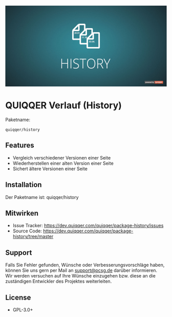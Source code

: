 ![QUIQQER Countries](bin/images/Readme.jpg)

QUIQQER Verlauf (History)
========


Paketname:

    quiqqer/history


Features
--------

- Vergleich verschiedener Versionen einer Seite
- Wiederherstellen einer alten Version einer Seite
- Sichert ältere Versionen einer Seite


Installation
------------

Der Paketname ist: quiqqer/history


Mitwirken
----------

- Issue Tracker: https://dev.quiqqer.com/quiqqer/package-history/issues
- Source Code: https://dev.quiqqer.com/quiqqer/package-history/tree/master


Support
-------

Falls Sie Fehler gefunden, Wünsche oder Verbesserungsvorschläge haben, 
können Sie uns gern per Mail an support@pcsg.de darüber informieren.  
Wir werden versuchen auf Ihre Wünsche einzugehen bzw. diese an die 
zuständigen Entwickler des Projektes weiterleiten.

License
-------

- GPL-3.0+

